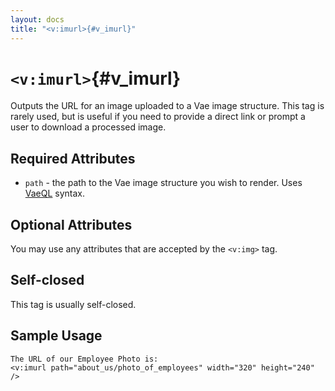```yaml
---
layout: docs
title: "<v:imurl>{#v_imurl}"
---
```


# `<v:imurl>`{#v_imurl}

Outputs the URL for an image uploaded to a Vae image structure. This tag
is rarely used, but is useful if you need to provide a direct link or
prompt a user to download a processed image.

## Required Attributes

-   `path` - the path to the Vae image structure you wish to render.
    Uses [VaeQL](#vaeql) syntax.

## Optional Attributes

You may use any attributes that are accepted by the `<v:img>` tag.

## Self-closed

This tag is usually self-closed.

## Sample Usage

    The URL of our Employee Photo is:
    <v:imurl path="about_us/photo_of_employees" width="320" height="240" />
